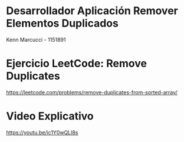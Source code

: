 # Desarrollador Aplicación Remover Elementos Duplicados

Kenn Marcucci - 1151891



# Ejercicio LeetCode: Remove Duplicates

https://leetcode.com/problems/remove-duplicates-from-sorted-array/



# Video Explicativo

https://youtu.be/ic1Y0wQLl8s
